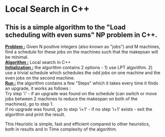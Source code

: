 # Local Search in C++
## This is a simple algorithm to the "Load scheduling with even sums" NP problem in C++.

<ins>**Problem :</ins>** Given N positive integers (also known as "jobs") and M machines, find a schedule for these jobs on the machines such that the makepsan will be minimal.  
<ins>**Algorithm :</ins>** Local search in C++  
<ins>**Initialization :</ins>** the algorithm contains 2 options - 1) use LPT algorithm. 2) use a trivial schedule which schedules the odd jobs on one machine and the even jobs on the second machine.  
<ins>**Run :</ins>** the algorithm contains a few "Steps" which it takes every time it finds an upgrade, it works as follows :  
Try step 'i' - if an upgrade was found on the schedule (can switch or move jobs between 2 machines to reduce the makespan on both of the machines), go to step 1.  
if no upgrade was found, go to step 'i+1' - if no step 'i+1' exists - exit the algorithm and print the result.  

This Heuristic is simple, fast and efficient compared to other heuristics, both in results and in Time complexity of the algorithm.
